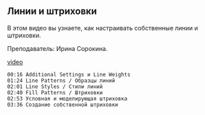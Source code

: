 ## Линии и штриховки

В этом видео вы узнаете, как настраивать собственные линии и штриховки.

Преподаватель: Ирина Сорокина.

[video](https://player.softculture.cc/embed/online/RVT/RVT_42.17.02_L6-3_Theory_Line_Hatch)

``` chapters
00:16 Additional Settings и Line Weights
01:24 Line Patterns / Образцы линий
02:01 Line Styles / Стили линий
02:40 Fill Patterns / Штриховки
02:53 Условная и моделирующая штриховка
03:36 Создание собственной штриховки
```
